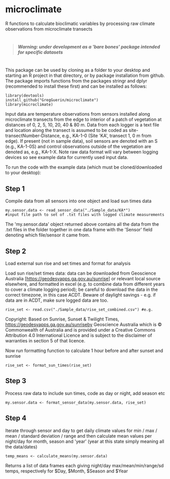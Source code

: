 # microclimate
R functions to calculate bioclimatic variables by processing raw climate observations from microclimate transects 

# 

> ***Warning: under development as a 'bare bones' package intended for specific datasets***

# 

This package can be used by cloning as a folder to your desktop and starting an R project in that directory, or by package installation from github. The package imports functions from the packages stringr and dplyr (recommended to install these first) and can be installed as follows:
```
library(devtools)
install_github("GregGuerin/microclimate")
library(microclimate)
``` 

Input data are temperature observations from sensors installed along microclimate transects from the edge to interior of a patch of vegetation at distances of 0, 2, 5, 10, 20, 40 & 80 m. Data from each logger is a text file and location along the transect is assumed to be coded as site-transectNumber-Distance, e.g., KA-1-0 (Site 'KA', transect 1, 0 m from edge). If present (not in sample data), soil sensors are denoted with an S (e.g., KA-1-0S) and control observations outside of the vegetation are denoted as, e.g., KA-1-X. Note raw data format will vary between logging devices so see example data for currently used input data.


To run the code with the example data (which must be cloned/downloaded to your desktop):

## Step 1
Compile data from all sensors into one object and load sun times data
```
my.sensor.data <- read_sensor_data("./Sample_data/KA*")
#input file path to set of .txt files with logged climate measurements
```
The 'my.sensor.data' object returned above contains all the data from the .txt files in the folder together in one data frame with the 'Sensor' field denoting which file/sensor it came from.


## Step 2
Load external sun rise and set times and format for analysis

Load sun rise/set times data: data can be downloaded from Geoscience Australia [https://geodesyapps.ga.gov.au/sunrise] or relevant local source elsewhere, and formatted in excel (e.g. to combine data from different years to cover a climate logging period); be careful to download the data in the correct timezone, in this case ACDT. Beware of daylight savings - e.g. if data are in ACDT, make sure logged data are too.
```
rise_set <- read.csv("./Sample_data/rise_set_combined.csv") #e.g.
```
Copyright: Based on Sunrise, Sunset & Twilight Times, https://geodesyapps.ga.gov.au/sunriseby Geoscience Australia which is © Commonwealth of Australia and is provided under a Creative Commons Attribution 4.0 International Licence and is subject to the disclaimer of warranties in section 5 of that licence.

Now run formatting function to calculate 1 hour before and after sunset and sunrise
```
rise_set <- format_sun_times(rise_set)
```

## Step 3
Process raw data to include sun times, code as day or night, add season etc
```
my.sensor.data <- format_sensor_data(my.sensor.data, rise_set) 
```

## Step 4
Iterate through sensor and day to get daily climate values for min / max / mean / standard deviation / range and then calculate mean values per night/day for month, season and 'year' (year at this state simply meaning all the data/dates)
```
temp_means <- calculate_means(my.sensor.data)
```
Returns a list of data frames each giving night/day max/mean/min/range/sd temps, respectively for $Day, $Month, $Season and $Year 

